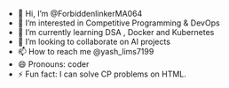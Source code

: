 - 👋 Hi, I’m @ForbiddenlinkerMA064
- 👀 I’m interested in Competitive Programming & DevOps
- 🌱 I’m currently learning DSA , Docker and Kubernetes
- 💞️ I’m looking to collaborate on AI projects
- 📫 How to reach me @yash_lims7199
- 😄 Pronouns: coder
- ⚡ Fun fact: I can solve CP problems on HTML.

<!---
ForbiddenlinkerMA064/ForbiddenlinkerMA064 is a ✨ special ✨ repository because its `README.md` (this file) appears on your GitHub profile.
You can click the Preview link to take a look at your changes.
--->
